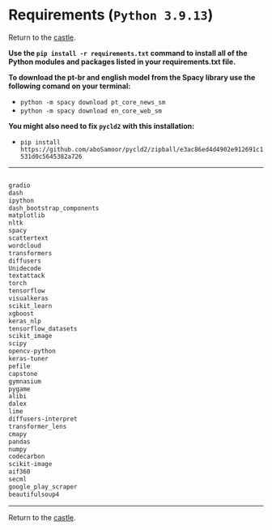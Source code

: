 # Requirements (`Python 3.9.13`)

Return to the [castle](https://github.com/Nkluge-correa/teeny-tiny_castle).

**Use the `pip install -r requirements.txt` command to install all of the Python modules and packages listed in your requirements.txt file.**

**To download the pt-br and english model from the Spacy library use the following comand on your terminal:**

- `python -m spacy download pt_core_news_sm`
- `python -m spacy download en_core_web_sm`

**You might also need to fix `pycld2` with this installation:**

- `pip install https://github.com/aboSamoor/pycld2/zipball/e3ac86ed4d4902e912691c1531d0c5645382a726`

---

```bash

gradio
dash
ipython
dash_bootstrap_components
matplotlib
nltk
spacy
scattertext
wordcloud
transformers
diffusers
Unidecode
textattack
torch
tensorflow
visualkeras
scikit_learn
xgboost
keras_nlp
tensorflow_datasets
scikit_image
scipy
opencv-python
keras-tuner
pefile
capstone
gymnasium
pygame
alibi
dalex
lime
diffusers-interpret
transformer_lens
cmapy
pandas
numpy
codecarbon
scikit-image
aif360
secml
google_play_scraper
beautifulsoup4

```

---

Return to the [castle](https://github.com/Nkluge-correa/teeny-tiny_castle).
